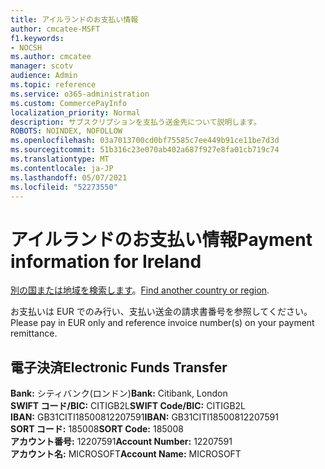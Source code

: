 ```yaml
---
title: アイルランドのお支払い情報
author: cmcatee-MSFT
f1.keywords:
- NOCSH
ms.author: cmcatee
manager: scotv
audience: Admin
ms.topic: reference
ms.service: o365-administration
ms.custom: CommercePayInfo
localization_priority: Normal
description: サブスクリプションを支払う送金先について説明します。
ROBOTS: NOINDEX, NOFOLLOW
ms.openlocfilehash: 03a7013700cd0bf75585c7ee449b91ce11be7d3d
ms.sourcegitcommit: 51b316c23e070ab402a687f927e8fa01cb719c74
ms.translationtype: MT
ms.contentlocale: ja-JP
ms.lasthandoff: 05/07/2021
ms.locfileid: "52273550"
---
```

# <a name="payment-information-for-ireland"></a><span data-ttu-id="876c2-103">アイルランドのお支払い情報</span><span class="sxs-lookup"><span data-stu-id="876c2-103">Payment information for Ireland</span></span>

<span data-ttu-id="876c2-104">[別の国または地域を検索します](../billing-and-payments/pay-for-your-subscription.md)。</span><span class="sxs-lookup"><span data-stu-id="876c2-104">[Find another country or region](../billing-and-payments/pay-for-your-subscription.md).</span></span>

<span data-ttu-id="876c2-105">お支払いは EUR でのみ行い、支払い送金の請求書番号を参照してください。</span><span class="sxs-lookup"><span data-stu-id="876c2-105">Please pay in EUR only and reference invoice number(s) on your payment remittance.</span></span>

## <a name="electronic-funds-transfer"></a><span data-ttu-id="876c2-106">電子決済</span><span class="sxs-lookup"><span data-stu-id="876c2-106">Electronic Funds Transfer</span></span>

<span data-ttu-id="876c2-107">**Bank:** シティバンク(ロンドン)</span><span class="sxs-lookup"><span data-stu-id="876c2-107">**Bank:** Citibank, London</span></span>    
<span data-ttu-id="876c2-108">**SWIFT コード/BIC:** CITIGB2L</span><span class="sxs-lookup"><span data-stu-id="876c2-108">**SWIFT Code/BIC:** CITIGB2L</span></span>   
<span data-ttu-id="876c2-109">**IBAN:** GB31CITI18500812207591</span><span class="sxs-lookup"><span data-stu-id="876c2-109">**IBAN:** GB31CITI18500812207591</span></span>  
<span data-ttu-id="876c2-110">**SORT コード:** 185008</span><span class="sxs-lookup"><span data-stu-id="876c2-110">**SORT Code:** 185008</span></span>  
<span data-ttu-id="876c2-111">**アカウント番号:** 12207591</span><span class="sxs-lookup"><span data-stu-id="876c2-111">**Account Number:** 12207591</span></span>  
<span data-ttu-id="876c2-112">**アカウント名:** MICROSOFT</span><span class="sxs-lookup"><span data-stu-id="876c2-112">**Account Name:** MICROSOFT</span></span>